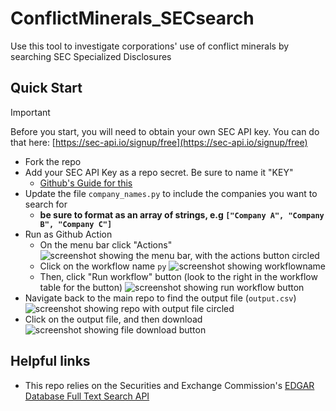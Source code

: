 # ConflictMinerals_SECsearch
Use this tool to investigate corporations' use of conflict minerals by searching SEC Specialized Disclosures 

## Quick Start

> [!IMPORTANT]
> Before you start, you will need to obtain your own SEC API key. You can do that here: [https://sec-api.io/signup/free](https://sec-api.io/signup/free)

* Fork the repo
* Add your SEC API Key as a repo secret. Be sure to name it "KEY"
  * [Github's Guide for this](https://docs.github.com/en/actions/security-for-github-actions/security-guides/using-secrets-in-github-actions#creating-secrets-for-a-repository)
* Update the file `company_names.py` to include the companies you want to search for
  * **be sure to format as an array of strings, e.g `["Company A", "Company B", "Company C"]`**
* Run as Github Action
  * On the menu bar click "Actions" 
    ![screenshot showing the menu bar, with the actions button circled](images/ss_1.PNG)
  * Click on the workflow name `py`
    ![screenshot showing workflowname](images/ss_2.PNG)
  * Then, click "Run workflow" button (look to the right in the workflow table for the button)
    ![screenshot showing run workflow button](images/ss_3.PNG)
* Navigate back to the main repo to find the output file (`output.csv`)
  ![screenshot showing repo with output file circled](images/ss_4.PNG)
* Click on the output file, and then download
  ![screenshot showing file download button](images/ss_5.PNG)

## Helpful links 

* This repo relies on the Securities and Exchange Commission's [EDGAR Database Full Text Search API](https://sec-api.io/docs/full-text-search-api)
